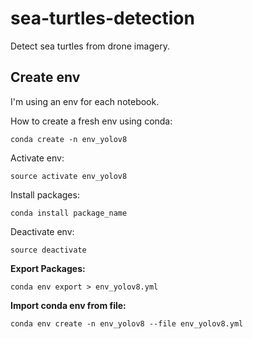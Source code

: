 # sea-turtles-detection
Detect sea turtles from drone imagery.

## Create env
I'm using an env for each notebook.

How to create a fresh env using conda:
```
conda create -n env_yolov8
``````
Activate env:
```
source activate env_yolov8
```
Install packages:
```
conda install package_name
```
Deactivate env:
```
source deactivate
```
**Export Packages:**
```
conda env export > env_yolov8.yml
```
**Import conda env from file:**
```
conda env create -n env_yolov8 --file env_yolov8.yml
```
